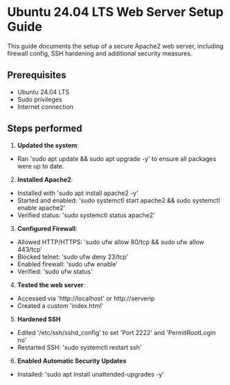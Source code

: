 # Ubuntu 24.04 LTS Web Server Setup Guide

This guide documents the setup of a secure Apache2 web server, including firewall config, SSH hardening and additional security measures.

## Prerequisites
- Ubuntu 24.04 LTS
- Sudo privileges
- Internet connection

## Steps performed
1. **Updated the system**:
- Ran 'sudo apt update && sudo apt upgrade -y' to ensure all packages were up to date.

2. **Installed Apache2**:
- Installed with 'sudo apt install apache2 -y'
- Started and enabled: 'sudo systemctl start apache2 && sudo systemctl enable apache2'
- Verified status: 'sudo systemctl status apache2'

3. **Configured Firewall**:
- Allowed HTTP/HTTPS: 'sudo ufw allow 80/tcp && sudo ufw allow 443/tcp'
- Blocked telnet: 'sudo ufw deny 23/tcp'
- Enabled firewall: 'sudo ufw enable'
- Verified: 'sudo ufw status'

4. **Tested the web server**:
- Accessed via 'http://localhost' or http://serverip
- Created a custom 'index.html'

5. **Hardened SSH**
- Edited '/etc/ssh/sshd_config' to set 'Port 2222' and 'PermitRootLogin no'
- Restarted SSH: 'sudo systemctl restart ssh'

6. **Enabled Automatic Security Updates**
- Installed: 'sudo apt install unattended-upgrades -y'





